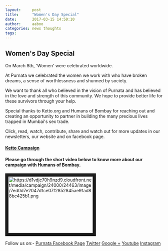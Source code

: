 ```yaml
---
layout:     post
title:      "Women's Day Special"
date:       2017-03-15 14:50:10
author:     aaboo
categories: news thoughts
tags:
---
```


## Women's Day Special


On March 8th, 'Women' were celebrated worldwide.

At Purnata we celebrated the women we work with who have broken dreams, a sense of worthlessness and shunned by society.

We want to thank all who believed in the vision of Purnata and has believed in the love and strength of this community. We hope to provide better life for these survivors through your help.

Special thanks to Ketto.org and Humans of Bombay for reaching out and creating an opportunity to partner in building the many precious lives trapped in Mumbai's sex trade.

Click, read, watch, contribute, share and watch out for more updates in our newsletters, our website and on facebook page.

#### [Ketto Campaign](http://ket.to/womensday)

#### Please go through the short video below to know more about our campaign with Humans of Bombay.

<a href="https://youtu.be/I0kdB5HzFq8
" target="_blank"><img src="https://d1vdjc70h9nzd9.cloudfront.net/media/campaign/24000/24463/image/7ed0d7e2047d1ce07f2852845ae91ad88bc425b1.png" 
alt="https://d1vdjc70h9nzd9.cloudfront.net/media/campaign/24000/24463/image/7ed0d7e2047d1ce07f2852845ae91ad88bc425b1.png" width="270" height="180" border="10" /></a>

Follow us on:-
[Purnata Facebook Page](https://www.facebook.com/PurnataOrg/)
[Twitter](https://twitter.com/PurnataOrg) 
[Google +](https://plus.google.com/+PurnataIndia) 
[Youtube](https://www.youtube.com/user/PurnataOrg) 
[Instagram](https://www.instagram.com/endtrafficking/)
